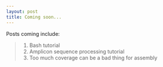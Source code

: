 ```yaml
---
layout: post
title: Coming soon...
---
```


Posts coming include:
>1. Bash tutorial
>2. Amplicon sequence processing tutorial
>3. Too much coverage can be a bad thing for assembly